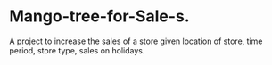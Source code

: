 # Mango-tree-for-Sale-s.
A project to increase the sales of a store given location of store, time period, store type, sales on holidays.
